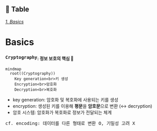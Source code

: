 ## 📝 Table <br>
[*1. Basics*](#basics)


# Basics
### ```Cryptography```<sub>: 정보 보호의 핵심 🔑</sub>
```mermaid
mindmap
  root((Cryptography))
    Key generation<br>키 생성
    Encryption<br>암호화
    Decryption<br>복호화
```
* key generation: 암호화 및 복호화에 사용되는 키를 생성
* encryption: 생성된 키를 이용해 **평문**을 **암호문**으로 변환 (↔ decryption)
* 암호 시스템: 암호화가 복호화로 정보가 전달되는 체계
<pre>cf. encoding: 데이터를 다른 형태로 변환 O, 기밀성 고려 X</pre>
